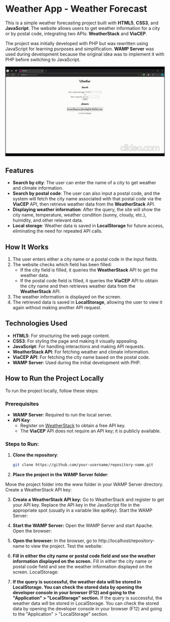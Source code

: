 # Weather App - Weather Forecast

This is a simple weather forecasting project built with **HTML5**, **CSS3**, and **JavaScript**. The website allows users to get weather information for a city or by postal code, integrating two APIs: **WeatherStack** and **ViaCEP**.

The project was initially developed with PHP but was rewritten using JavaScript for learning purposes and simplification. **WAMP Server** was used during development because the original idea was to implement it with PHP before switching to JavaScript.

![Exemplo de GIF](public/assets/demo.gif)

## Features

- **Search by city**: The user can enter the name of a city to get weather and climate information.
- **Search by postal code**: The user can also input a postal code, and the system will fetch the city name associated with that postal code via the **ViaCEP** API, then retrieve weather data from the **WeatherStack** API.
- **Displaying weather information**: After the query, the site will show the city name, temperature, weather condition (sunny, cloudy, etc.), humidity, and other relevant data.
- **Local storage**: Weather data is saved in **LocalStorage** for future access, eliminating the need for repeated API calls.

## How It Works

1. The user enters either a city name or a postal code in the input fields.
2. The website checks which field has been filled:
   - If the city field is filled, it queries the **WeatherStack** API to get the weather data.
   - If the postal code field is filled, it queries the **ViaCEP** API to obtain the city name and then retrieves weather data from the **WeatherStack** API.
3. The weather information is displayed on the screen.
4. The retrieved data is saved in **LocalStorage**, allowing the user to view it again without making another API request.

## Technologies Used

- **HTML5**: For structuring the web page content.
- **CSS3**: For styling the page and making it visually appealing.
- **JavaScript**: For handling interactions and making API requests.
- **WeatherStack API**: For fetching weather and climate information.
- **ViaCEP API**: For fetching the city name based on the postal code.
- **WAMP Server**: Used during the initial development with PHP.

## How to Run the Project Locally

To run the project locally, follow these steps:

### Prerequisites

- **WAMP Server**: Required to run the local server.
- **API Key**:
  - Register on [WeatherStack](https://weatherstack.com/) to obtain a free API key.
  - The **ViaCEP** API does not require an API key; it is publicly available.

### Steps to Run:

1. **Clone the repository**:

   ```bash
   git clone https://github.com/your-username/repository-name.git

2. **Place the project in the WAMP Server folder**:

Move the project folder into the www folder in your WAMP Server directory.
Create a WeatherStack API key:

3. **Create a WeatherStack API key:**
Go to WeatherStack and register to get your API key.
Replace the API key in the JavaScript file in the appropriate spot (usually in a variable like apiKey).
Start the WAMP Server:

4. **Start the WAMP Server:**
Open the WAMP Server and start Apache.
Open the browser:

5. **Open the browser:**
In the browser, go to http://localhost/repository-name to view the project.
Test the website:

6. **Fill in either the city name or postal code field and see the weather information displayed on the screen.**
Fill in either the city name or postal code field and see the weather information displayed on the screen.
LocalStorage:

7. **If the query is successful, the weather data will be stored in LocalStorage. You can check the stored data by opening the developer console in your browser (F12) and going to the "Application" > "LocalStorage" section.**
If the query is successful, the weather data will be stored in LocalStorage. You can check the stored data by opening the developer console in your browser (F12) and going to the "Application" > "LocalStorage" section.